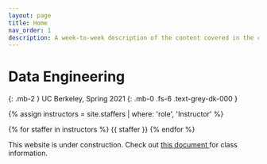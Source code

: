 ```yaml
---
layout: page
title: Home
nav_order: 1
description: A week-to-week description of the content covered in the course.
---
```


# Data Engineering
{: .mb-2 }
UC Berkeley, Spring 2021
{: .mb-0 .fs-6 .text-grey-dk-000 }

<div>

{% assign instructors = site.staffers | where: 'role', 'Instructor' %}
<div class="role">
  {% for staffer in instructors %}
  {{ staffer }}
  {% endfor %}

</div>

This website is under construction. Check out <a href="https://docs.google.com/document/d/1hXcZY9OKvAbHDMBZnjYBZ08KM8Sry6TsMEno0mJt5tI/edit"> this document </a> for class information.
